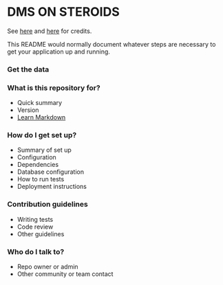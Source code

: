 # DMS ON STEROIDS #

See [here](http://rapidlasso.com/2013/11/03/grafcan-launches-dsm-on-steroids/) and [here](http://visor.grafcan.es/visorweb/default.php?svc=svcMTL&lat=28.1997572&lng=-16.7887721&zoom=9&lang=en) for credits.

This README would normally document whatever steps are necessary to get your application up and running.
 
### Get the data ###


### What is this repository for? ###

* Quick summary
* Version
* [Learn Markdown](https://bitbucket.org/tutorials/markdowndemo)

### How do I get set up? ###

* Summary of set up
* Configuration
* Dependencies
* Database configuration
* How to run tests
* Deployment instructions

### Contribution guidelines ###

* Writing tests
* Code review
* Other guidelines

### Who do I talk to? ###

* Repo owner or admin
* Other community or team contact